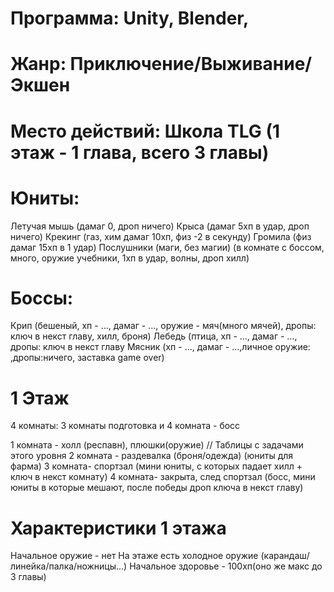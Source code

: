 # Программа: Unity, Blender, 

# Жанр: Приключение/Выживание/Экшен

# Место действий: Школа TLG (1 этаж - 1 глава, всего 3 главы)

# Юниты: 
Летучая мышь (дамаг 0, дроп ничего) 
Крыса (дамаг 5хп в удар, дроп ничего) 
Крекинг (газ, хим дамаг 10хп, физ -2 в секунду)
Громила (физ дамаг 15хп в 1 удар) 
Послушники (маги, без магии) (в комнате с боссом, много, оружие учебники, 1хп в удар, волны, дроп хилл)

# Боссы:
Крип (бешеный, хп - ..., дамаг - …, оружие - мяч(много мячей), дропы: ключ в некст главу, хилл, броня) 
Лебедь (птица, хп - ..., дамаг - …, дропы: ключ в некст главу
Мясник (хп - ..., дамаг - …,личное оружие:  ,дропы:ничего, заставка game over)

# 1 Этаж 
4 комнаты: 3 комнаты подготовка и 4 комната - босс

1 комната - холл (респавн), плюшки(оружие) // Таблицы с задачами этого уровня
2 комната -  раздевалка (броня/одежда) (юниты для фарма)
3 комната- спортзал (мини юниты, с которых падает хилл + ключ в некст комнату)
4 комната-  закрыта, след спортзал (босс, мини юниты в которые мешают, после победы дроп ключа в некст главу)

# Характеристики 1 этажа
Начальное оружие - нет
На этаже есть холодное оружие (карандаш/линейка/палка/ножницы…)
Начальное здоровье - 100хп(оно же макс до 3 главы)
